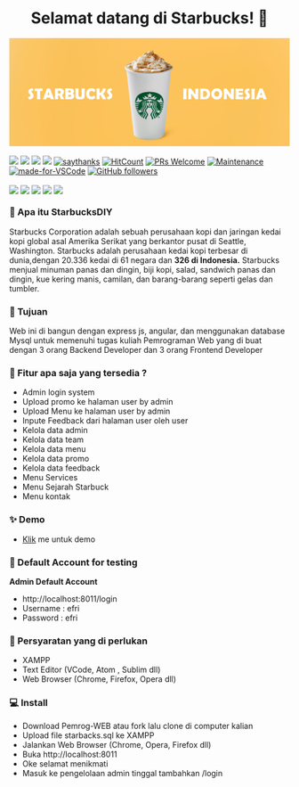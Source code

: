 <h1 align="center">Selamat datang di Starbucks! 👋</h1>

<p align="center">
  <img src="public/asset/banner1.jpg" widht="100"/>
</p>

[![](https://img.shields.io/github/issues/Syauqizaidan/GameINA?style=flat-square)](https://img.shields.io/github/issues/Syauqizaidan/GameINA?style=flat-square) ![](https://img.shields.io/github/stars/Syauqizaidan/GameINA?style=flat-square)
![](https://img.shields.io/github/forks/Syauqizaidan/GameINA?style=flat-square) ![](https://img.shields.io/github/license/Syauqizaidan/GameINA?style=flat-square) [![saythanks](https://img.shields.io/badge/say-thanks-ff69b4.svg?style=flat-square)](https://saythanks.io/to/efry678@gmail.com) [![HitCount](http://hits.dwyl.com/syauqizaidan/https://githubcom/Syauqizaidan/GameINA.svg)](http://hits.dwyl.com/syauqizaidan/https://githubcom/Efrii/Pemrog-WEB)  [![PRs Welcome](https://img.shields.io/badge/PRs-welcome-brightgreen.svg?style=flat-square)](http://makeapullrequest.com) [![Maintenance](https://img.shields.io/badge/Maintained%3F-yes-green.svg?style=flat-square)](https://GitHub.com/Naereen/StrapDown.js/graphs/commit-activity) [![made-for-VSCode](https://img.shields.io/badge/Made%20for-Atom-1f425f.svg?style=flat-square)](https://atom.io/) [![GitHub followers](https://img.shields.io/github/followers/syauqizaidan.svg?style=flat-square&label=Follow&maxAge=2592000)](https://github.com/Efrii?tab=followers)

<p align="center">
	
<img align="center" src="http://ForTheBadge.com/images/badges/built-with-love.svg"> <img align="center" src="http://ForTheBadge.com/images/badges/made-with-javascript.svg"> <img align="center" src="http://ForTheBadge.com/images/badges/makes-people-smile.svg"> <img align="center" src="http://ForTheBadge.com/images/badges/built-by-developers.svg"> 
<img align="center" src="https://forthebadge.com/images/badges/validated-html5.svg">
</p>

### 🎁 Apa itu StarbucksDIY
Starbucks Corporation adalah sebuah perusahaan kopi dan jaringan kedai kopi global asal Amerika Serikat yang berkantor pusat di Seattle, Washington. Starbucks adalah perusahaan kedai kopi terbesar di dunia,dengan 20.336 kedai di 61 negara dan **326 di Indonesia.** Starbucks menjual minuman panas dan dingin, biji kopi, salad, sandwich panas dan dingin, kue kering manis, camilan, dan barang-barang seperti gelas dan tumbler.

### 🤔 Tujuan 
Web ini di bangun dengan express js, angular, dan menggunakan database Mysql untuk memenuhi tugas kuliah Pemrograman Web yang di buat dengan 3 orang Backend Developer dan 3 orang Frontend Developer

### 🤨 Fitur apa saja yang tersedia ?
- Admin login system
- Upload promo ke halaman user by admin
- Upload Menu ke halaman user by admin
- Inpute Feedback dari halaman user oleh user
- Kelola data admin
- Kelola data team
- Kelola data menu
- Kelola data promo
- Kelola data feedback
- Menu Services
- Menu Sejarah Starbuck
- Menu kontak

### ✨ Demo
- <a href="http://starmindiy.mercedes1.host/">Klik</a> me untuk demo 

 ### 👤 Default Account for testing
	
**Admin Default Account**
- http://localhost:8011/login
- Username : efri
- Password : efri

### 🧐 Persyaratan yang di perlukan
- XAMPP
- Text Editor (VCode, Atom , Sublim dll)
- Web Browser (Chrome, Firefox, Opera dll)

### 💻 Install
- Download Pemrog-WEB atau fork lalu clone di computer kalian
- Upload file starbacks.sql ke XAMPP 
- Jalankan Web Browser (Chrome, Opera, Firefox dll)
- Buka http://localhost:8011
- Oke selamat menikmati 
- Masuk ke pengelolaan admin tinggal tambahkan /login 
